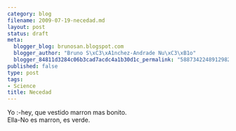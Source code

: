 ```yaml
--- 
category: blog
filename: 2009-07-19-necedad.md
layout: post
status: draft
meta: 
  blogger_blog: brunosan.blogspot.com
  blogger_author: "Bruno S\xC3\xA1nchez-Andrade Nu\xC3\xB1o"
  blogger_84811d3284c06b3cad7acdc4a1b30d1c_permalink: "5887342248912982658"
published: false
type: post
tags: 
- Science
title: Necedad
---
```

Yo :-hey, que vestido marron mas bonito.<br />Ella-No es marron, es verde.
